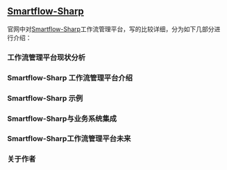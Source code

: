 ﻿## [Smartflow-Sharp](https://www.smartflow-sharp.com)
官网中对[Smartflow-Sharp](https://www.smartflow-sharp.com)工作流管理平台，写的比较详细，分为如下几部分进行介绍：
### 工作流管理平台现状分析
### Smartflow-Sharp 工作流管理平台介绍
### Smartflow-Sharp 示例
### Smartflow-Sharp与业务系统集成
### Smartflow-Sharp工作流管理平台未来
### 关于作者